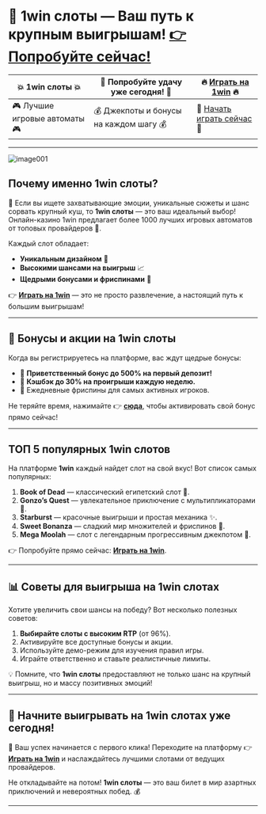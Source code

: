 # 🎰 **1win слоты** — Ваш путь к крупным выигрышам! [👉 Попробуйте сейчас!](https://brandplay.link/6F5VqbyZ)  

| 💥 **1win слоты** 💥 | 🌟 **Попробуйте удачу уже сегодня!** 🌟 | 🔥 [Играть на 1win](https://brandplay.link/6F5VqbyZ) 🔥 |  
|-----------------------|---------------------------------------|-------------------------------------|  
| 🎮 Лучшие игровые автоматы 🎮 | 💰 Джекпоты и бонусы на каждом шагу 💰 | 🚀 [Начать играть сейчас](https://brandplay.link/6F5VqbyZ) 🚀 |  

---
![image001](https://github.com/user-attachments/assets/871bf11b-359e-4504-be91-db7ceff2073e)

## **Почему именно 1win слоты?**  

🎲 Если вы ищете захватывающие эмоции, уникальные сюжеты и шанс сорвать крупный куш, то **1win слоты** — это ваш идеальный выбор! Онлайн-казино 1win предлагает более 1000 лучших игровых автоматов от топовых провайдеров 🎰.  

Каждый слот обладает:  
- **Уникальным дизайном** 💎  
- **Высокими шансами на выигрыш** 📈  
- **Щедрыми бонусами и фриспинами** 🌟  

👉 **[Играть на 1win](https://brandplay.link/6F5VqbyZ)** — это не просто развлечение, а настоящий путь к большим выигрышам!  

---

## 🎁 **Бонусы и акции на 1win слоты**  

Когда вы регистрируетесь на платформе, вас ждут щедрые бонусы:  
- 🎉 **Приветственный бонус до 500% на первый депозит!**  
- 🔄 **Кэшбэк до 30% на проигрыши каждую неделю.**  
- 🎁 Ежедневные фриспины для самых активных игроков.  

Не теряйте время, нажимайте 👉 **[сюда](https://brandplay.link/6F5VqbyZ)**, чтобы активировать свой бонус прямо сейчас!  

---

## **ТОП 5 популярных 1win слотов**  

На платформе **1win** каждый найдет слот на свой вкус! Вот список самых популярных:  

1. **Book of Dead** — классический египетский слот 🏺.  
2. **Gonzo’s Quest** — увлекательное приключение с мультипликаторами 🌋.  
3. **Starburst** — красочные выигрыши и простая механика ✨.  
4. **Sweet Bonanza** — сладкий мир множителей и фриспинов 🍭.  
5. **Mega Moolah** — слот с легендарным прогрессивным джекпотом 🦁.  

👉 Попробуйте прямо сейчас: [**Играть на 1win**](https://brandplay.link/6F5VqbyZ).  

---

## 📊 **Советы для выигрыша на 1win слотах**  

Хотите увеличить свои шансы на победу? Вот несколько полезных советов:  
1. **Выбирайте слоты с высоким RTP** (от 96%).  
2. Активируйте все доступные бонусы и акции.  
3. Используйте демо-режим для изучения правил игры.  
4. Играйте ответственно и ставьте реалистичные лимиты.  

💡 Помните, что **1win слоты** предоставляют не только шанс на крупный выигрыш, но и массу позитивных эмоций!  

---

## 🔗 **Начните выигрывать на 1win слотах уже сегодня!**  

🎰 Ваш успех начинается с первого клика! Переходите на платформу 👉 **[Играть на 1win](https://brandplay.link/6F5VqbyZ)** и наслаждайтесь лучшими слотами от ведущих провайдеров.  

Не откладывайте на потом! **1win слоты** — это ваш билет в мир азартных приключений и невероятных побед. 💰

---

